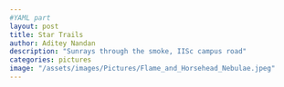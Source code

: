 ```yaml
---
#YAML part
layout: post
title: Star Trails
author: Aditey Nandan 
description: "Sunrays through the smoke, IISc campus road"
categories: pictures
image: "/assets/images/Pictures/Flame_and_Horsehead_Nebulae.jpeg"
---
```


